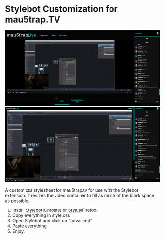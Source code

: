 # Stylebot Customization for mau5trap.TV

![](https://github.com/emerysteele/stylebot-customization-mau5trap.tv/blob/master/screenshot-before.png?raw=true)
![](https://github.com/emerysteele/stylebot-customization-mau5trap.tv/blob/master/screenshot-after.png?raw=true)

A custom css stylesheet for mau5trap.tv for use with the Stylebot extension. It resizes the video container to fill as much of the blank space as possible.

1. Install [Stylebot](https://chrome.google.com/webstore/detail/stylebot/oiaejidbmkiecgbjeifoejpgmdaleoha)\(Chrome\) or [Stylus](https://addons.mozilla.org/en-US/firefox/addon/styl-us)\(Firefox\)
2. Copy everything in style.css
3. Open Stylebot and click on "advanced"
4. Paste everything
5. Enjoy.

